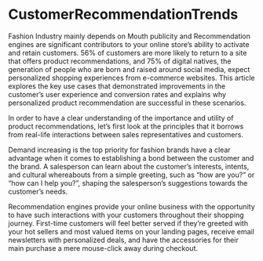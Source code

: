# CustomerRecommendationTrends

Fashion Industry mainly depends on Mouth publicity and Recommendation engines are significant contributors to your online store’s ability to activate and retain customers. 56% of customers are more likely to return to a site that offers product recommendations, and 75% of digital natives, the generation of people who are born and raised around social media, expect personalized shopping experiences from e-commerce websites. This article explores the key use cases that demonstrated improvements in the customer’s user experience and conversion rates and explains why personalized product recommendation are successful in these scenarios.

In order to have a clear understanding of the importance and utility of product recommendations, let’s first look at the principles that it borrows from real-life interactions between sales representatives and customers.

Demand increasing is the top priority for fashion brands have a clear advantage when it comes to establishing a bond between the customer and the brand. A salesperson can learn about the customer’s interests, intents, and cultural whereabouts from a simple greeting, such as “how are you?” or “how can I help you?”, shaping the salesperson’s suggestions towards the customer’s needs.

Recommendation engines provide your online business with the opportunity to have such interactions with your customers throughout their shopping journey. First-time customers will feel better served if they’re greeted with your hot sellers and most valued items on your landing pages, receive email newsletters with personalized deals, and have the accessories for their main purchase a mere mouse-click away during checkout.
